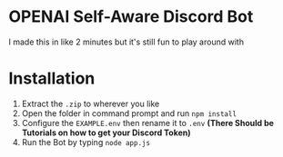 # OPENAI Self-Aware Discord Bot
I made this in like 2 minutes but it's still fun to play around with

# Installation

1. Extract the `.zip` to wherever you like
2. Open the folder in command prompt and run `npm install`
3. Configure the `EXAMPLE.env` then rename it to `.env` **(There Should be Tutorials on how to get your Discord Token)**
4. Run the Bot by typing `node app.js`
